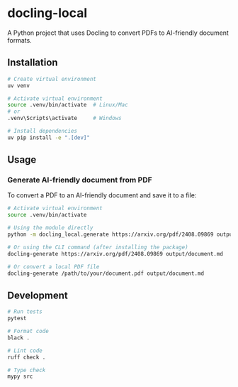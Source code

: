 # docling-local

A Python project that uses Docling to convert PDFs to AI-friendly document formats.

## Installation

```bash
# Create virtual environment
uv venv

# Activate virtual environment
source .venv/bin/activate  # Linux/Mac
# or
.venv\Scripts\activate     # Windows

# Install dependencies
uv pip install -e ".[dev]"
```

## Usage

### Generate AI-friendly document from PDF

To convert a PDF to an AI-friendly document and save it to a file:

```bash
# Activate virtual environment
source .venv/bin/activate

# Using the module directly
python -m docling_local.generate https://arxiv.org/pdf/2408.09869 output/document.md

# Or using the CLI command (after installing the package)
docling-generate https://arxiv.org/pdf/2408.09869 output/document.md

# Or convert a local PDF file
docling-generate /path/to/your/document.pdf output/document.md
```

## Development

```bash
# Run tests
pytest

# Format code
black .

# Lint code
ruff check .

# Type check
mypy src
```